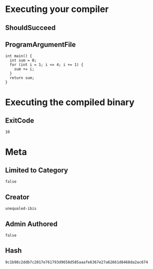 # Executing your compiler

## ShouldSucceed

## ProgramArgumentFile

```
int main() {
  int sum = 0;
  for (int i = 1; i <= 4; i += 1) {
    sum += i;
  }
  return sum;
}
```

# Executing the compiled binary

## ExitCode

```
10
```

# Meta

## Limited to Category

```
false
```

## Creator

```
unequaled-ibis
```

## Admin Authored

```
false
```

## Hash

```
9c1b98c2ddb7c2017e761793d9658d585aaafe6367e27a62661d8468da2ac674
```
